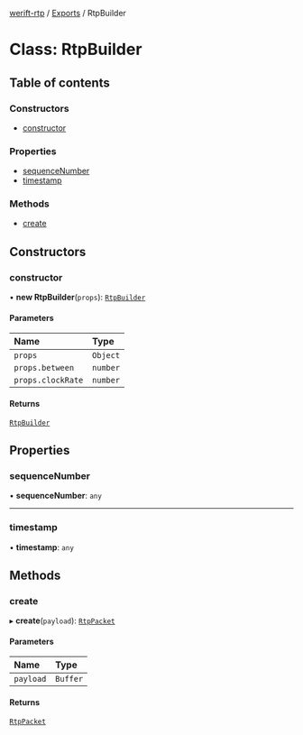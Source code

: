 [werift-rtp](../README.md) / [Exports](../modules.md) / RtpBuilder

# Class: RtpBuilder

## Table of contents

### Constructors

- [constructor](RtpBuilder.md#constructor)

### Properties

- [sequenceNumber](RtpBuilder.md#sequencenumber)
- [timestamp](RtpBuilder.md#timestamp)

### Methods

- [create](RtpBuilder.md#create)

## Constructors

### constructor

• **new RtpBuilder**(`props`): [`RtpBuilder`](RtpBuilder.md)

#### Parameters

| Name | Type |
| :------ | :------ |
| `props` | `Object` |
| `props.between` | `number` |
| `props.clockRate` | `number` |

#### Returns

[`RtpBuilder`](RtpBuilder.md)

## Properties

### sequenceNumber

• **sequenceNumber**: `any`

___

### timestamp

• **timestamp**: `any`

## Methods

### create

▸ **create**(`payload`): [`RtpPacket`](RtpPacket.md)

#### Parameters

| Name | Type |
| :------ | :------ |
| `payload` | `Buffer` |

#### Returns

[`RtpPacket`](RtpPacket.md)
